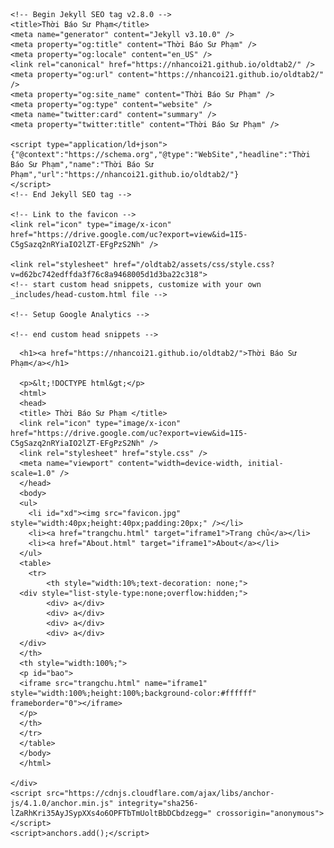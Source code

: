<!DOCTYPE html>
<html lang="en-US">
  <head>
    <meta charset="UTF-8">
    <meta http-equiv="X-UA-Compatible" content="IE=edge">
    <meta name="viewport" content="width=device-width, initial-scale=1">

    <!-- Begin Jekyll SEO tag v2.8.0 -->
    <title>Thời Báo Sư Phạm</title>
    <meta name="generator" content="Jekyll v3.10.0" />
    <meta property="og:title" content="Thời Báo Sư Phạm" />
    <meta property="og:locale" content="en_US" />
    <link rel="canonical" href="https://nhancoi21.github.io/oldtab2/" />
    <meta property="og:url" content="https://nhancoi21.github.io/oldtab2/" />
    <meta property="og:site_name" content="Thời Báo Sư Phạm" />
    <meta property="og:type" content="website" />
    <meta name="twitter:card" content="summary" />
    <meta property="twitter:title" content="Thời Báo Sư Phạm" />
    
    <script type="application/ld+json">
    {"@context":"https://schema.org","@type":"WebSite","headline":"Thời Báo Sư Phạm","name":"Thời Báo Sư Phạm","url":"https://nhancoi21.github.io/oldtab2/"}
    </script>
    <!-- End Jekyll SEO tag -->

    <!-- Link to the favicon -->
    <link rel="icon" type="image/x-icon" href="https://drive.google.com/uc?export=view&id=1I5-C5gSazq2nRYiaIO2lZT-EFgPzS2Nh" />
    
    <link rel="stylesheet" href="/oldtab2/assets/css/style.css?v=d62bc742edffda3f76c8a9468005d1d3ba22c318">
    <!-- start custom head snippets, customize with your own _includes/head-custom.html file -->

    <!-- Setup Google Analytics -->

    <!-- end custom head snippets -->
  </head>
  <body>
    <div class="container-lg px-3 my-5 markdown-body">
      
      <h1><a href="https://nhancoi21.github.io/oldtab2/">Thời Báo Sư Phạm</a></h1>

      <p>&lt;!DOCTYPE html&gt;</p>
      <html>
      <head> 
      <title> Thời Báo Sư Phạm </title>
      <link rel="icon" type="image/x-icon" href="https://drive.google.com/uc?export=view&id=1I5-C5gSazq2nRYiaIO2lZT-EFgPzS2Nh" />
      <link rel="stylesheet" href="style.css" />
      <meta name="viewport" content="width=device-width, initial-scale=1.0" />
      </head>
      <body>
      <ul>
      	<li id="xd"><img src="favicon.jpg" style="width:40px;height:40px;padding:20px;" /></li>
      	<li><a href="trangchu.html" target="iframe1">Trang chủ</a></li>
      	<li><a href="About.html" target="iframe1">About</a></li>
      </ul>
      <table>
      	<tr>
      		<th style="width:10%;text-decoration: none;">
      <div style="list-style-type:none;overflow:hidden;">
      		<div> a</div>
      		<div> a</div>
      		<div> a</div>
      		<div> a</div>
      </div>
      </th>
      <th style="width:100%;">
      <p id="bao">
      <iframe src="trangchu.html" name="iframe1" style="width:100%;height:100%;background-color:#ffffff" frameborder="0"></iframe>
      </p>
      </th>
      </tr>
      </table>
      </body>
      </html>

    </div>
    <script src="https://cdnjs.cloudflare.com/ajax/libs/anchor-js/4.1.0/anchor.min.js" integrity="sha256-lZaRhKri35AyJSypXXs4o6OPFTbTmUoltBbDCbdzegg=" crossorigin="anonymous"></script>
    <script>anchors.add();</script>
  </body>
</html>
